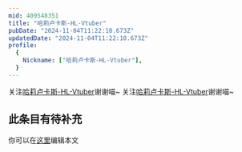 ```yaml
---
mid: 409548351
title: "哈莉卢卡斯-HL-Vtuber"
pubDate: "2024-11-04T11:22:10.673Z"
updatedDate: "2024-11-04T11:22:10.673Z"
profile:
  {
    Nickname: ["哈莉卢卡斯-HL-Vtuber"],
  }
---
```


关注[哈莉卢卡斯-HL-Vtuber](https://space.bilibili.com/409548351)谢谢喵~ 关注[哈莉卢卡斯-HL-Vtuber](https://space.bilibili.com/409548351)谢谢喵~

## 此条目有待补充
你可以在[这里](https://github.com/Yuhanawa/VTuber.ICU-Content/edit/master/v/哈莉卢卡斯-HL-Vtuber/index.md)编辑本文
